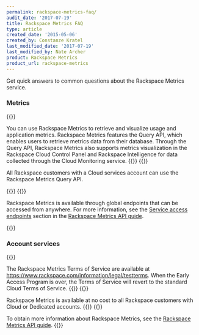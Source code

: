 ```yaml
---
permalink: rackspace-metrics-faq/
audit_date: '2017-07-19'
title: Rackspace Metrics FAQ
type: article
created_date: '2015-05-06'
created_by: Constanze Kratel
last_modified_date: '2017-07-19'
last_modified_by: Nate Archer
product: Rackspace Metrics
product_url: rackspace-metrics
---
```


Get quick answers to common questions about the Rackspace Metrics service.
### Metrics
{{<accordion title="What can I use Rackspace Metrics for?" col="in" href="accordion1">}}


You can use Rackspace Metrics to retrieve and visualize usage and application metrics. Rackspace Metrics
features the Query API, which enables users to retrieve metrics data from their database.
Through the Query API, Rackspace Metrics also supports metrics visualization in the
Rackspace Cloud Control Panel and Rackspace Intelligence for data collected through
the Cloud Monitoring service.
{{</accordion>}}
{{<accordion title="Who can use Rackspace Metrics?" col="in" href="accordion2">}}

All Rackspace customers with a Cloud services account can use the Rackspace Metrics Query API.

{{</accordion>}}
{{<accordion title="Where is Rackspace Metrics available?" col="in" href="accordion3">}}

Rackspace Metrics is available through global endpoints that can be
accessed from anywhere. For more information, see the [Service access
endpoints](https://developer.rackspace.com/docs/metrics/v2/general-api-info/service-access/)
section in the [Rackspace Metrics API
guide](https://developer.rackspace.com/docs/metrics/v2/).

{{</accordion>}}

### Account services

{{<accordion title="What are the Terms of Service?" col="in" href="accordion4">}}

The Rackspace Metrics Terms of Service
are available at <https://www.rackspace.com/information/legal/testterms>.
When the Early Access Program is over, the Terms of Service will revert
to the standard Cloud Terms of Service.
{{</accordion>}}
{{<accordion title="How much does Rackspace Metrics cost?" col="in" href="accordion5">}}

Rackspace Metrics is available at no cost to all Rackspace customers with Cloud or
Dedicated accounts.
{{</accordion>}}
{{<accordion title="How can I get support?" col="in" href="accordion6">}}

To obtain more information about Rackspace Metrics, see the [Rackspace Metrics API
guide](https://developer.rackspace.com/docs/metrics/v2/).
{{</accordion>}}
